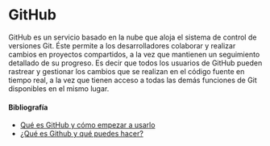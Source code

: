 # GitHub

GitHub es un servicio basado en la nube que aloja el sistema de control de versiones Git. Éste permite a los desarrolladores colaborar y realizar cambios en proyectos compartidos, a la vez que mantienen un seguimiento detallado de su progreso. Es decir que todos los usuarios de GitHub pueden rastrear y gestionar los cambios que se realizan en el código fuente en tiempo real, a la vez que tienen acceso a todas las demás funciones de Git disponibles en el mismo lugar.

#### Bibliografía

- [Qué es GitHub y cómo empezar a usarlo](https://www.hostinger.es/tutoriales/que-es-github)
- [¿Qué es Github y qué puedes hacer?](https://open-bootcamp.com/aprender-programar/github)
